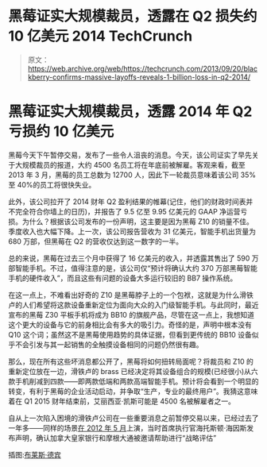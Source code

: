 # 黑莓证实大规模裁员，透露在 Q2 损失约 10 亿美元 2014 TechCrunch

> 原文：<https://web.archive.org/web/https://techcrunch.com/2013/09/20/blackberry-confirms-massive-layoffs-reveals-1-billion-loss-in-q2-2014/>

# 黑莓证实大规模裁员，透露 2014 年 Q2 亏损约 10 亿美元

黑莓今天下午暂停交易，发布了一些令人沮丧的消息。今天，该公司证实了早先关于大规模裁员的报道，大约 4500 名员工将在年底前被解雇。客观来看，截至 2013 年 3 月，黑莓的员工总数为 12700 人，因此下一轮裁员意味着该公司 35%至 40%的员工将很快失业。

此外，该公司拉开了 2014 财年 Q2 盈利结果的帷幕(记住，他们的财政时间表并不完全符合你墙上的日历)，并报告了 9.5 亿至 9.95 亿美元的 GAAP 净运营亏损。为什么？根据该公司发布的一份声明，这主要是因为黑莓 Z10 的销量不佳。季度收入也大幅下降。上一次，该公司报告营收为 31 亿美元，智能手机出货量为 680 万部，但黑莓在 Q2 的营收仅达到这一数字的一半。

总的来说，黑莓在过去三个月中获得了 16 亿美元的收入，并透露其售出了 590 万部智能手机。不过，值得注意的是，该公司仅“预计将确认大约 370 万部黑莓智能手机的硬件收入”，而且这些有问题的设备大多运行较旧的 BB7 操作系统。

在这一点上，不难看出好奇的 Z10 是黑莓脖子上的一个包袱，这就是为什么滑铁卢的人们希望将这款设备重新定位为面向大众的入门级智能手机。与此同时，最近宣布的黑莓 Z30 平板手机将成为 BB10 的旗舰产品，尽管在这一点上，我想知道这个更大的设备与它的前身相比会有多大的吸引力。奇怪的是，声明中根本没有 Q10 这个词；虽然这不是黑莓使用趋势的具体证据，但看到更传统的 BB10 设备似乎不会引发与其一起销售的全触摸设备相同的问题仍然很有趣。

那么，现在所有这些坏消息都公开了，黑莓将如何扭转局面呢？将裁员和 Z10 的重新定位放在一边，滑铁卢的 brass 已经决定将其设备组合的规模(已经很小)从六款手机削减到四款——即两款低端和两款高端智能手机。预计将会看到一个明显的转变，有利于黑莓的企业活动启动，并争取“生产，专业的最终用户”。我猜这意味着在 Q1 2015 财年结束前，艾丽西亚·凯斯可能是 4500 名被解雇者之一。

自从上一次陷入困境的滑铁卢公司在一些重要消息之前暂停交易以来，已经过去了一年多——同样的场景[在 2012 年 5 月](https://web.archive.org/web/20221224195501/https://techcrunch.com/2012/05/29/rim-halts-trading-to-issue-business-update-hires-rbc-and-j-p-morgan-for-strategic-review/)上演，当时首席执行官海托斯顿·海因斯发布声明，确认加拿大皇家银行和摩根大通被邀请帮助进行“战略评估”

插图:[布莱斯·德宾](https://web.archive.org/web/20221224195501/http://brycedurbin.com/)